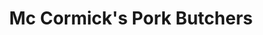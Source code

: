 ---
title: "Mc Cormick's Pork Butchers"
url: /dundalk/mc-cormicks-pork-butchers/
shop: Metzgerei
---
